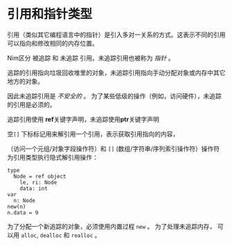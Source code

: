 # 引用和指针类型

引用（类似其它编程语言中的指针）是引入多对一关系的方式。这表示不同的引用可以指向和修改相同的内存位置。

Nim区分 被追踪 和 未追踪 引用。未追踪引用也被称为 *指针* 。

追踪的引用指向垃圾回收堆里的对象，未追踪引用指向手动分配对象或内存中其它地方的对象。

因此未追踪引用是 *不安全的* 。 为了某些低级的操作（例如，访问硬件），未追踪的引用是必须的。

追踪引用使用 **ref**关键字声明，未追踪使用**ptr**关键字声明

空`[]` 下标标记用来解引用一个引用，表示获取引用指向的内容，

（访问一个元组/对象字段操作符）和 `[]` (数组/字符串/序列索引操作符）操作符为引用类型执行隐式解引用操作：

```
type
  Node = ref object
    le, ri: Node
    data: int
var
  n: Node
new(n)
n.data = 9
```

为了分配一个新追踪的对象，必须使用内置过程 `new` 。 为了处理未追踪内存， 可以用 `alloc`, `dealloc` 和 `realloc` 。 

